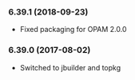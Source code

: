 ### 6.39.1 (2018-09-23)

  * Fixed packaging for OPAM 2.0.0


### 6.39.0 (2017-08-02)

  * Switched to jbuilder and topkg
